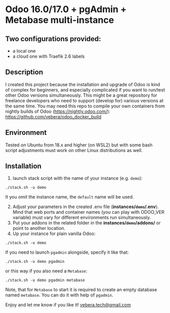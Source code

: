 # Odoo 16.0/17.0 + pgAdmin + Metabase multi-instance
## Two configurations provided:
* a local one
* a cloud one with Traefik 2.6 labels

## Description
I created this project because the installation and upgrade of Odoo is kind of complex for beginners, and especially complicated if you want to run/test other Odoo versions simultaneously. This might be a great repository for freelance developers who need to support (develop for) various versions at the same time.
You may need this repo to compile your own containers from nightly builds of Odoo (https://nightly.odoo.com/):
https://github.com/vebera/odoo_docker_build

## Environment
Tested on Ubuntu from 18.x and higher (on WSL2) but with some bash script adjustments must work on other Linux distributions as well.

## Installation
1. launch stack script with the name of your instance (e.g. `demo`):
```
./stack.sh -u demo
```
It you omit the instance name, the `default` name will be used.

2. Adjust your parameters in the created .env file (**instances/`demo`/.env**). Mind that web ports and container names (you can play with ODOO_VER variable) must vary for different environments run simultaneously.
3. Put your addons in the related folder in the **instances/`demo`/addons/** or point to another location.
4. Up your instance for plain vanilla Odoo:
```
./stack.sh -u demo
```

If you need to launch `pgadmin` alongside, specify it like that:
```
./stack.sh -u demo pgadmin
```
or this way if you also need a `Metabase`:
```
./stack.sh -u demo pgadmin metabase
```
Note, that for `Metabase` to start it is required to create an empty database named `metabase`. You can do it with help of `pgadmin`.


Enjoy and let me know if you like it!
vebera.tech@gmail.com